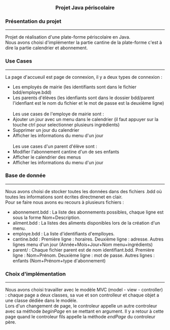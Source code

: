<h3 align="center">Projet Java périscolaire</h3>

### Présentation du projet
***
Projet de réalisation d'une plate-forme périscolaire en Java.<br/>
Nous avons choisi d'implémenter la partie cantine de la plate-forme c'est à dire la partie calendrier et abonnement.<br/>

### Use Cases
***
La page d'accueuil est page de connexion, il y a deux types de connexion :
* Les employés de mairie (les identifiants sont dans le fichier bdd/employe.bdd)
* Les parents d'élèves (les idenfiants sont dans le dossier bdd/parent l'idenfiant est le nom du fichier et le mot de passe est la deuxième ligne)<br/><br/>
Les use cases de l'employe de mairie sont :
* Ajouter un jour avec un menu dans le calendrier (il faut appuyer sur la touche ctrl pour selectionner plusieurs ingrédients)
* Supprimer un jour du calendrier
* Afficher les informations du menu d'un jour<br/><br/>
Les use cases d'un parent d'élève sont :
* Modifier l'abonnement cantine d'un de ses enfants
* Afficher le calendrier des menus
* Afficher les informations du menu d'un jour

### Base de donnée
***
Nous avons choisi de stocker toutes les données dans des fichiers .bdd où toutes les informations sont écrites directmenet en clair.<br/>
Pour se faire nous avons eu recours à plusieurs fichiers :
* abonnement.bdd : La liste des abonnements possibles, chaque ligne est sous la forme Nom+Description.
* aliment.bdd : La listes des aliments disponibles lors de la création d'un menu.
* employe.bdd : La liste d'identifiants d'emplloyes.
* cantine.bdd : Première ligne : horaires. Deuxième ligne : adresse. Autres lignes menu d'un jour (Année+Mois+Jour+Nom menu+ingrédients)
* parent/ : Chaque fichier parent est de nom identifiant.bdd. Première ligne : Nom+Prénom. Deuxième ligne : mot de passe. Autres lignes : enfants (Nom+Prénom+type d'abonnement)

### Choix d'implémentation
***
Nous avons choisi travailler avec le modèle MVC (model - view - controller) : chaque page a deux classes, sa vue et son controlleur et chaque objet a une classe dédiée dans le modèle.<br/>
Lors d'un changement de page, le controleur appelle un autre controleur avec sa méthode _beginPage_ en se mettant en argument. Il y a retour à cette page quand le controleur fils appelle la méthode _endPage_ du controleur père.

